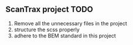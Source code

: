## ScanTrax project TODO

1. Remove all the unnecessary files in the project
2. structure the scss properly
3. adhere to the BEM standard in this project